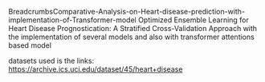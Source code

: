 BreadcrumbsComparative-Analysis-on-Heart-disease-prediction-with-implementation-of-Transformer-model
Optimized Ensemble Learning for Heart Disease Prognostication: 
A Stratified Cross-Validation Approach with the implementation of several models and also with transformer attentions based model


datasets used is the links: https://archive.ics.uci.edu/dataset/45/heart+disease
